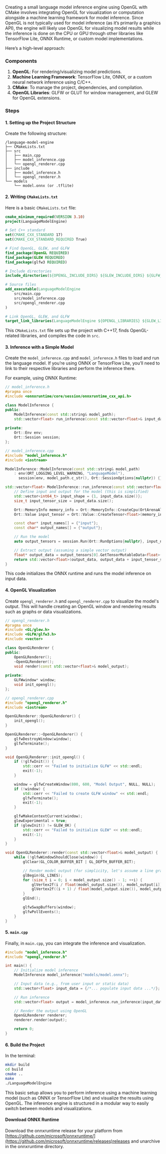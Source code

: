 Creating a small language model inference engine using OpenGL with CMake involves integrating OpenGL for visualization or computation alongside a machine learning framework for model inference. Since OpenGL is not typically used for model inference (as it’s primarily a graphics API), the engine will likely use OpenGL for visualizing model results while the inference is done on the CPU or GPU through other libraries like TensorFlow Lite, ONNX Runtime, or custom model implementations.

Here’s a high-level approach:

### Components

1. **OpenGL**: For rendering/visualizing model predictions.
2. **Machine Learning Framework**: TensorFlow Lite, ONNX, or a custom neural network inference using C/C++.
3. **CMake**: To manage the project, dependencies, and compilation.
4. **OpenGL Libraries**: GLFW or GLUT for window management, and GLEW for OpenGL extensions.

### Steps

#### 1. Setting up the Project Structure

Create the following structure:

```
/language-model-engine
├── CMakeLists.txt
├── src
│   ├── main.cpp
│   ├── model_inference.cpp
│   └── opengl_renderer.cpp
├── include
│   ├── model_inference.h
│   └── opengl_renderer.h
└── models
    └── model.onnx (or .tflite)
```

#### 2. Writing `CMakeLists.txt`

Here is a basic `CMakeLists.txt` file:

```cmake
cmake_minimum_required(VERSION 3.10)
project(LanguageModelEngine)

# Set C++ standard
set(CMAKE_CXX_STANDARD 17)
set(CMAKE_CXX_STANDARD_REQUIRED True)

# Find OpenGL, GLEW, and GLFW
find_package(OpenGL REQUIRED)
find_package(GLEW REQUIRED)
find_package(glfw3 REQUIRED)

# Include directories
include_directories(${OPENGL_INCLUDE_DIRS} ${GLEW_INCLUDE_DIRS} ${GLFW_INCLUDE_DIRS} include)

# Source files
add_executable(LanguageModelEngine 
    src/main.cpp 
    src/model_inference.cpp 
    src/opengl_renderer.cpp
)

# Link OpenGL, GLEW, and GLFW
target_link_libraries(LanguageModelEngine ${OPENGL_LIBRARIES} ${GLEW_LIBRARIES} glfw)
```

This `CMakeLists.txt` file sets up the project with C++17, finds OpenGL-related libraries, and compiles the code in `src`.

#### 3. Inference with a Simple Model

Create the `model_inference.cpp` and `model_inference.h` files to load and run the language model. If you’re using ONNX or TensorFlow Lite, you’ll need to link to their respective libraries and perform the inference there.

For example, using ONNX Runtime:

```cpp
// model_inference.h
#pragma once
#include <onnxruntime/core/session/onnxruntime_cxx_api.h>

class ModelInference {
public:
    ModelInference(const std::string& model_path);
    std::vector<float> run_inference(const std::vector<float>& input_data);
  
private:
    Ort::Env env;
    Ort::Session session;
};
```

```cpp
// model_inference.cpp
#include "model_inference.h"
#include <iostream>

ModelInference::ModelInference(const std::string& model_path)
    : env(ORT_LOGGING_LEVEL_WARNING, "LanguageModel"), 
      session(env, model_path.c_str(), Ort::SessionOptions{nullptr}) {}

std::vector<float> ModelInference::run_inference(const std::vector<float>& input_data) {
    // Define input and output for the model (this is simplified)
    std::vector<int64_t> input_shape = {1, input_data.size()};
    size_t input_tensor_size = input_data.size();

    Ort::MemoryInfo memory_info = Ort::MemoryInfo::CreateCpu(OrtArenaAllocator, OrtMemTypeDefault);
    Ort::Value input_tensor = Ort::Value::CreateTensor<float>(memory_info, input_data.data(), input_tensor_size, input_shape.data(), input_shape.size());

    const char* input_names[] = {"input"};
    const char* output_names[] = {"output"};

    // Run the model
    auto output_tensors = session.Run(Ort::RunOptions{nullptr}, input_names, &input_tensor, 1, output_names, 1);

    // Extract output (assuming a simple vector output)
    float* output_data = output_tensors[0].GetTensorMutableData<float>();
    return std::vector<float>(output_data, output_data + input_tensor_size);
}
```

This code initializes the ONNX runtime and runs the model inference on input data.

#### 4. OpenGL Visualization

Create `opengl_renderer.h` and `opengl_renderer.cpp` to visualize the model's output. This will handle creating an OpenGL window and rendering results such as graphs or data visualizations.

```cpp
// opengl_renderer.h
#pragma once
#include <GL/glew.h>
#include <GLFW/glfw3.h>
#include <vector>

class OpenGLRenderer {
public:
    OpenGLRenderer();
    ~OpenGLRenderer();
    void render(const std::vector<float>& model_output);
  
private:
    GLFWwindow* window;
    void init_opengl();
};
```

```cpp
// opengl_renderer.cpp
#include "opengl_renderer.h"
#include <iostream>

OpenGLRenderer::OpenGLRenderer() {
    init_opengl();
}

OpenGLRenderer::~OpenGLRenderer() {
    glfwDestroyWindow(window);
    glfwTerminate();
}

void OpenGLRenderer::init_opengl() {
    if (!glfwInit()) {
        std::cerr << "Failed to initialize GLFW" << std::endl;
        exit(-1);
    }

    window = glfwCreateWindow(800, 600, "Model Output", NULL, NULL);
    if (!window) {
        std::cerr << "Failed to create GLFW window" << std::endl;
        glfwTerminate();
        exit(-1);
    }

    glfwMakeContextCurrent(window);
    glewExperimental = true;
    if (glewInit() != GLEW_OK) {
        std::cerr << "Failed to initialize GLEW" << std::endl;
        exit(-1);
    }
}

void OpenGLRenderer::render(const std::vector<float>& model_output) {
    while (!glfwWindowShouldClose(window)) {
        glClear(GL_COLOR_BUFFER_BIT | GL_DEPTH_BUFFER_BIT);

        // Render model output (for simplicity, let's assume a line graph)
        glBegin(GL_LINES);
        for (size_t i = 0; i < model_output.size() - 1; ++i) {
            glVertex2f(i / float(model_output.size()), model_output[i]);
            glVertex2f((i + 1) / float(model_output.size()), model_output[i + 1]);
        }
        glEnd();

        glfwSwapBuffers(window);
        glfwPollEvents();
    }
}
```

#### 5. `main.cpp`

Finally, in `main.cpp`, you can integrate the inference and visualization.

```cpp
#include "model_inference.h"
#include "opengl_renderer.h"

int main() {
    // Initialize model inference
    ModelInference model_inference("models/model.onnx");

    // Input data (e.g., from user input or static data)
    std::vector<float> input_data = {/*... populate input data ...*/};

    // Run inference
    std::vector<float> output = model_inference.run_inference(input_data);

    // Render the output using OpenGL
    OpenGLRenderer renderer;
    renderer.render(output);

    return 0;
}
```

#### 6. Build the Project

In the terminal:

```bash
mkdir build
cd build
cmake ..
make
./LanguageModelEngine
```

This basic setup allows you to perform inference using a machine learning model (such as ONNX or TensorFlow Lite) and visualize the results using OpenGL. The inference engine is structured in a modular way to easily switch between models and visualizations.

#### Download ONNX Runtime

Download the onnxruntime release for your platform from [https://github.com/microsoft/onnxruntime/](https://github.com/microsoft/onnxruntime/releases)releases and unarchive in the onnxruntime directory.
